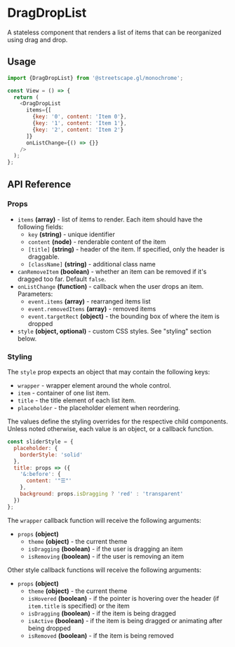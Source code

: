 # DragDropList

A stateless component that renders a list of items that can be reorganized using drag and drop.

## Usage

```js
import {DragDropList} from '@streetscape.gl/monochrome';

const View = () => {
  return (
    <DragDropList
      items={[
        {key: '0', content: 'Item 0'},
        {key: '1', content: 'Item 1'},
        {key: '2', content: 'Item 2'}
      ]}
      onListChange={() => {}}
    />
  );
};
```

## API Reference

### Props

- `items` **(array)** - list of items to render. Each item should have the following fields:
  - `key` **(string)** - unique identifier
  - `content` **(node)** - renderable content of the item
  - `[title]` **(string)** - header of the item. If specified, only the header is draggable.
  - `[className]` **(string)** - additional class name
- `canRemoveItem` **(boolean)** - whether an item can be removed if it's dragged too far. Default
  `false`.
- `onListChange` **(function)** - callback when the user drops an item. Parameters:
  - `event.items` **(array)** - rearranged items list
  - `event.removedItems` **(array)** - removed items
  - `event.targetRect` **(object)** - the bounding box of where the item is dropped
- `style` **(object, optional)** - custom CSS styles. See "styling" section below.

### Styling

The `style` prop expects an object that may contain the following keys:

- `wrapper` - wrapper element around the whole control.
- `item` - container of one list item.
- `title` - the title element of each list item.
- `placeholder` - the placeholder element when reordering.

The values define the styling overrides for the respective child components. Unless noted otherwise,
each value is an object, or a callback function.

```jsx
const sliderStyle = {
  placeholder: {
    borderStyle: 'solid'
  },
  title: props => ({
    '&:before': {
      content: '"☰"'
    },
    background: props.isDragging ? 'red' : 'transparent'
  })
};
```

The `wrapper` callback function will receive the following arguments:

- `props` **(object)**
  - `theme` **(object)** - the current theme
  - `isDragging` **(boolean)** - if the user is dragging an item
  - `isRemoving` **(boolean)** - if the user is removing an item

Other style callback functions will receive the following arguments:

- `props` **(object)**
  - `theme` **(object)** - the current theme
  - `isHovered` **(boolean)** - if the pointer is hovering over the header (if `item.title` is
    specified) or the item
  - `isDragging` **(boolean)** - if the item is being dragged
  - `isActive` **(boolean)** - if the item is being dragged or animating after being dropped
  - `isRemoved` **(boolean)** - if the item is being removed
